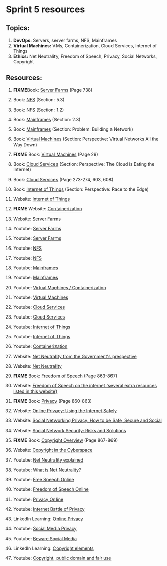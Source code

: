 # Sprint 5 resources

## Topics:

1. **DevOps:** Servers, server farms, NFS, Mainframes
2. **Virtual Machines:** VMs, Containerization, Cloud Services, Internet of Things
3. **Ethics:** Net Neutrality, Freedom of Speech, Privacy, Social Networks, Copyright

## Resources:

1. **FIXME**Book: [Server Farms](http://index-of.es/Varios-2/Computer%20Networks%205th%20Edition.pdf#page=762) (Page 738)

2. Book: [NFS](https://book.systemsapproach.org/e2e/rpc.html?highlight=nfs) (Section: 5.3)

3. Book: [NFS](https://book.systemsapproach.org/foundation/requirements.html?highlight=nfs) (Section: 1.2)

4. Book: [Mainframes](https://book.systemsapproach.org/direct/framing.html?highlight=mainframe) (Section: 2.3)

5. Book: [Mainframes](https://book.systemsapproach.org/foundation/problem.html?highlight=mainframe) (Section: Problem: Building a Network)

6. Book: [Virtual Machines](https://book.systemsapproach.org/internetworking/trend.html?highlight=virtual%20machine) (Section: Perspective: Virtual Networks All the Way Down)

7. **FIXME** Book: [Virtual Machines](http://index-of.es/Varios-2/Computer%20Networks%205th%20Edition.pdf#page=53) (Page 29)

8. Book: [Cloud Services](https://book.systemsapproach.org/scaling/trend.html?highlight=cloud%20services) (Section: Perspective: The Cloud is Eating the Internet)

9. Book: [Cloud Services](https://eclass.teicrete.gr/modules/document/file.php/TP326/%CE%98%CE%B5%CF%89%CF%81%CE%AF%CE%B1%20(Lectures)/Computer_Networking_A_Top-Down_Approach.pdf#page=300) (Page 273-274, 603, 608)

10. Book: [Internet of Things](https://book.systemsapproach.org/direct/trend.html?highlight=internet%20things) (Section: Perspective: Race to the Edge)

11. Website: [Internet of Things](https://www.ibm.com/blogs/internet-of-things/what-is-the-iot/6) 

12. **FIXME** Website: [Containerization](http://index-of.es/Varios-2/Computer%20Networks%205th%20Edition.pdf#page=576) 

13. Website: [Server Farms](https://itsyndicate.org/blog/what-is-server-farm/)

14. Youtube: [Server Farms](https://youtu.be/x3c1ih2NJEg) 

15. Youtube: [Server Farms](https://youtu.be/OpV6Yv0mzYk) 

16. Youtube: [NFS](https://youtu.be/wOQym_iOULE) 

17. Youtube: [NFS](https://www.youtube.com/watch?v=7GVUzdeo9Xk)

18. Youtube: [Mainframes](https://www.youtube.com/watch?v=_8FgWep9qEk) 

19. Youtube: [Mainframes](https://www.youtube.com/watch?v=ximv-PwAKnc)

20. Youtube: [Virtual Machines / Containerization](https://www.youtube.com/watch?v=cjXI-yxqGTI)

21. Youtube: [Virtual Machines](https://www.youtube.com/watch?v=d7J9p2uHkEU)

22. Youtube: [Cloud Services](https://www.youtube.com/watch?v=dsKIpLKo8AE)

23. Youtube: [Cloud Services](https://www.youtube.com/watch?v=1ERdeg8Sfv4)

24. Youtube: [Internet of Things](https://www.youtube.com/watch?v=6mBO2vqLv38) 

25. Youtube: [Internet of Things](https://www.youtube.com/watch?v=h0gWfVCSGQQ)

26. Youtube: [Containerization](https://www.youtube.com/watch?v=0qotVMX-J5s)

27. Website: [Net Neutrality from the Government's prespective](https://obamawhitehouse.archives.gov/net-neutrality)

28. Website: [Net Neutrality](https://www.publicknowledge.org/issues/net-neutrality/)

29. **FIXME** Book: [Freedom of Speech](http://index-of.es/Varios-2/Computer%20Networks%205th%20Edition.pdf#page=887) (Page 863-867)

30. Website: [Freedom of Speech on the internet (several extra resources listed in this website)](https://cyber.harvard.edu/ilaw/Speech/)

31. **FIXME** Book: [Privacy](http://index-of.es/Varios-2/Computer%20Networks%205th%20Edition.pdf#page=884) (Page 860-863)

32. Website: [Online Privacy: Using the Internet Safely](https://privacyrights.org/consumer-guides/online-privacy-using-internet-safely)

33. Website: [Social Networking Privacy: How to be Safe, Secure and Social](https://privacyrights.org/consumer-guides/social-networking-privacy-how-be-safe-secure-and-social)

34. Website: [Social Network Security: Risks and Solutions](https://www.cse.wustl.edu/~jain/cse571-09/ftp/social/index.html)

35. **FIXME** Book: [Copyright Overview](http://index-of.es/Varios-2/Computer%20Networks%205th%20Edition.pdf#page=891) (Page 867-869)

36. Website: [Copyright in the Cyberspace](https://lawforcomputerscientists.pubpub.org/pub/yjwfiwk5/release/8)

37. Youtube: [Net Neutrality explained](https://www.youtube.com/watch?v=p90McT24Z6w)

38. Youtube: [What is Net Neutrality?](https://www.youtube.com/watch?v=zq-2Yk5OgKc)

39. Youtube: [Free Speech Online](https://www.youtube.com/watch?v=F9wo51gxEi0)

40. Youtube: [Freedom of Speech Online](https://www.youtube.com/watch?v=uA4yeDwaHD0)

41. Youtube: [Privacy Online](https://www.youtube.com/watch?v=jxeeKKfjb5o)

42. Youtube: [Internet Battle of Privacy](https://www.youtube.com/watch?v=rKmO1nPGrVc)

43. LinkedIn Learning: [Online Privacy](https://www.linkedin.com/learning/digital-citizenship/online-privacy?resume=false&u=49112041)

44. Youtube: [Social Media Privacy](https://www.youtube.com/watch?v=sMLVkBxke20)

45. Youtube: [Beware Social Media](https://www.youtube.com/watch?v=bGSjUYLTODE)

46. LinkedIn Learning: [Copyright elements](https://www.linkedin.com/learning/understanding-copyright-a-deeper-dive/introduction-to-copyright-law?u=49112041)

47. Youtube: [Copyright, public domain and fair use](https://www.youtube.com/watch?v=XzzkSZ0Jrko)
